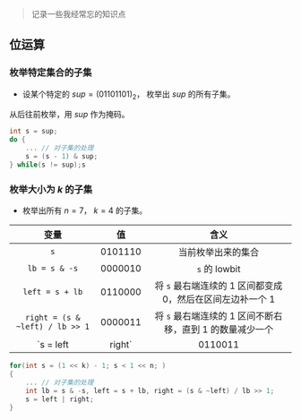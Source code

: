 >   记录一些我经常忘的知识点

## 位运算

### 枚举特定集合的子集

-   设某个特定的 $sup = (01101101)_2$， 枚举出 $sup$ 的所有子集。

从后往前枚举，用 $sup$ 作为掩码。

```cpp
int s = sup;
do {
    ... // 对子集的处理
    s = (s - 1) & sup;
} while(s != sup);s
```

### 枚举大小为 $k$ 的子集

-   枚举出所有 $n = 7$， $k = 4$ 的子集。

|              变量               |    值     |                             含义                             |
| :-----------------------------: | :-------: | :----------------------------------------------------------: |
|               `s`               | $0101110$ |                      当前枚举出来的集合                      |
|          `lb = s & -s`          | $0000010$ |                        `s` 的 lowbit                         |
|         `left = s + lb`         | $0110000$ | 将 `s` 最右端连续的 $1$ 区间都变成 $0$，然后在区间左边补一个 $1$ |
| `right = (s & ~left) / lb >> 1` | $0000011$ | 将 `s` 最右端连续的 $1$ 区间不断右移，直到 $1$ 的数量减少一个 |
|       `s = left | right`        | $0110011$ |                     下一个枚举出来的集合                     |

```cpp
for(int s = (1 << k) - 1; s < 1 << n; )
{
    ... // 对子集的处理
    int lb = s & -s, left = s + lb, right = (s & ~left) / lb >> 1;
    s = left | right;
}
```

